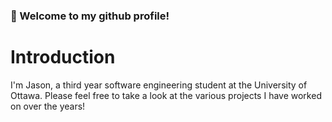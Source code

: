 ### 👋 Welcome to my github profile!
# Introduction
I'm Jason, a third year software engineering student at the University of Ottawa. Please feel free to take a look at the various projects I have worked on over the years!

